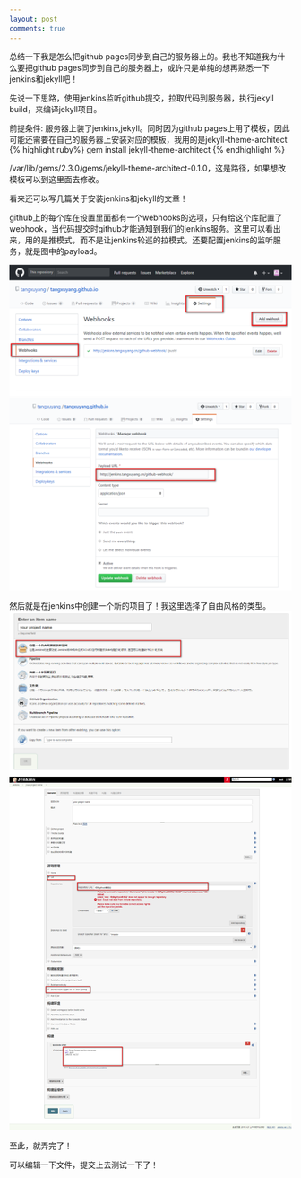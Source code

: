 ```yaml
---
layout: post
comments: true
---
```


总结一下我是怎么把github pages同步到自己的服务器上的。我也不知道我为什么要把github pages同步到自己的服务器上，或许只是单纯的想再熟悉一下jenkins和jekyll吧！  

先说一下思路，使用jenkins监听github提交，拉取代码到服务器，执行jekyll build，来编译jekyll项目。  

前提条件:
服务器上装了jenkins,jekyll。同时因为github pages上用了模板，因此可能还需要在自己的服务器上安装对应的模板，我用的是jekyll-theme-architect
{% highlight ruby%}
gem install jekyll-theme-architect
{% endhighlight %}

/var/lib/gems/2.3.0/gems/jekyll-theme-architect-0.1.0，这是路径，如果想改模板可以到这里面去修改。

看来还可以写几篇关于安装jenkins和jekyll的文章！  

github上的每个库在设置里面都有一个webhooks的选项，只有给这个库配置了webhook，当代码提交时github才能通知到我们的jenkins服务。这里可以看出来，用的是推模式，而不是让jenkins轮巡的拉模式。还要配置jenkins的监听服务，就是图中的payload。  

![](/images/2018-03-27_webhooks01.png)  
![](/images/2018-03-27_webhooks02.png)

然后就是在jenkins中创建一个新的项目了！我这里选择了自由风格的类型。  
![](/images/2018-03-27_jenkins01.png)  
![](/images/2018-03-27_jenkins02.png)


至此，就弄完了！

可以编辑一下文件，提交上去测试一下了！

